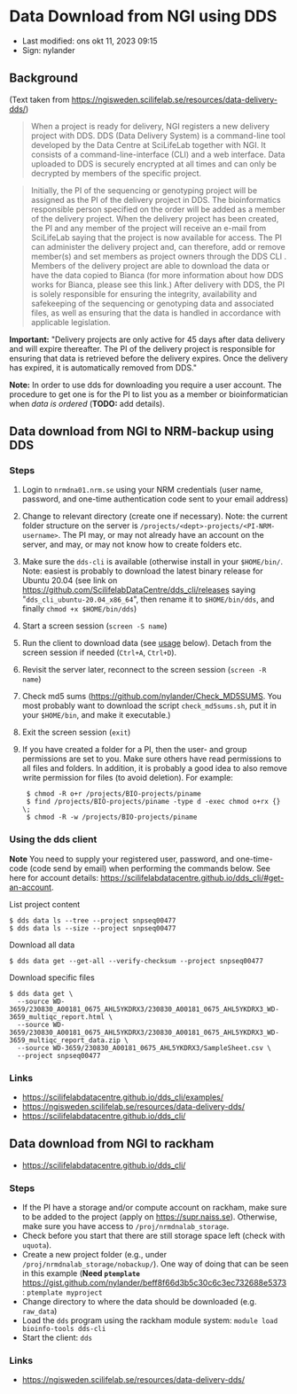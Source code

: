 # Data Download from NGI using DDS

- Last modified: ons okt 11, 2023  09:15
- Sign: nylander


## Background

(Text taken from <https://ngisweden.scilifelab.se/resources/data-delivery-dds/>)

> When a project is ready for delivery, NGI registers a new delivery project with
> DDS.  DDS (Data Delivery System) is a command-line tool developed by the Data
> Centre at SciLifeLab together with NGI. It consists of a command-line-interface
> (CLI) and a web interface. Data uploaded to DDS is securely encrypted at all
> times and can only be decrypted by members of the specific project.

> Initially, the PI of the sequencing or genotyping project will be assigned as
> the PI of the delivery project in DDS. The bioinformatics responsible person
> specified on the order will be added as a member of the delivery project. When
> the delivery project has been created, the PI and any member of the project
> will receive an e-mail from SciLifeLab saying that the project is now available
> for access.  The PI can administer the delivery project and, can therefore, add
> or remove member(s) and set members as project owners through the DDS CLI .
> Members of the delivery project are able to download the data or have the data
> copied to Bianca (for more information about how DDS works for Bianca, please
> see this link.) After delivery with DDS, the PI is solely responsible for
> ensuring the integrity, availability and safekeeping of the sequencing or
> genotyping data and associated files, as well as ensuring that the data is
> handled in accordance with applicable legislation.

**Important:** "Delivery projects are only active for 45 days after data
delivery and will expire thereafter. The PI of the delivery project is
responsible for ensuring that data is retrieved before the delivery expires.
Once the delivery has expired, it is automatically removed from DDS."

**Note:** In order to use dds for downloading you require a user account.  The
procedure to get one is for the PI to list you as a member or bioinformatician
when *data is ordered* (**TODO:** add details).


## Data download from NGI to NRM-backup using DDS

### Steps

1. Login to `nrmdna01.nrm.se` using your NRM credentials (user name, password,
  and one-time authentication code sent to your email address)
2. Change to relevant directory (create one if necessary). Note: the current
  folder structure on the server is
  `/projects/<dept>-projects/<PI-NRM-username>`. The PI may, or may not already
  have an account on the server, and may, or may not know how to create folders
  etc.
3. Make sure the `dds-cli` is available (otherwise install in your `$HOME/bin/`.
  Note: easiest is probably to download the latest binary release for Ubuntu
  20.04 (see link on <https://github.com/ScilifelabDataCentre/dds_cli/releases>
  saying "`dds_cli_ubuntu-20.04_x86_64`", then rename it to `$HOME/bin/dds`,
  and finally `chmod +x $HOME/bin/dds`)
4. Start a screen session (`screen -S name`)
5. Run the client to download data (see [usage](#using-the-dds-client) below).
  Detach from the screen session if needed (`Ctrl+A`, `Ctrl+D`).
6. Revisit the server later, reconnect to the screen session (`screen -R name`)
7. Check md5 sums (<https://github.com/nylander/Check_MD5SUMS>. You most
  probably want to download the script `check_md5sums.sh`, put it in your
  `$HOME/bin`, and make it executable.)
8. Exit the screen session  (`exit`)
9. If you have created a folder for a PI, then the user- and group permissions
  are set to you.  Make sure others have read permissions to all files and
  folders. In addition, it is probably a good idea to also remove write
  permission for files (to avoid deletion). For example:

        $ chmod -R o+r /projects/BIO-projects/piname
        $ find /projects/BIO-projects/piname -type d -exec chmod o+rx {} \;
        $ chmod -R -w /projects/BIO-projects/piname

### Using the dds client

**Note** You need to supply your registered user, password, and one-time-code
(code send by email) when performing the commands below.  See here for account
details: <https://scilifelabdatacentre.github.io/dds_cli/#get-an-account>.

List project content

    $ dds data ls --tree --project snpseq00477
    $ dds data ls --size --project snpseq00477

Download all data

    $ dds data get --get-all --verify-checksum --project snpseq00477

Download specific files

    $ dds data get \
      --source WD-3659/230830_A00181_0675_AHL5YKDRX3/230830_A00181_0675_AHL5YKDRX3_WD-3659_multiqc_report.html \
      --source WD-3659/230830_A00181_0675_AHL5YKDRX3/230830_A00181_0675_AHL5YKDRX3_WD-3659_multiqc_report_data.zip \
      --source WD-3659/230830_A00181_0675_AHL5YKDRX3/SampleSheet.csv \
      --project snpseq00477

### Links

- <https://scilifelabdatacentre.github.io/dds_cli/examples/>
- <https://ngisweden.scilifelab.se/resources/data-delivery-dds/>
- <https://scilifelabdatacentre.github.io/dds_cli/>

## Data download from NGI to rackham

- <https://scilifelabdatacentre.github.io/dds_cli/>

### Steps

- If the PI have a storage and/or compute account on rackham, make sure to be
  added to the project (apply on <https://supr.naiss.se>). Otherwise, make sure
  you have access to `/proj/nrmdnalab_storage`.
- Check before you start that there are still storage space left (check with
  `uquota`).
- Create a new project folder (e.g., under
  `/proj/nrmdnalab_storage/nobackup/`). One way of doing that can be seen in
  this example (**Need `ptemplate`**
  <https://gist.github.com/nylander/beff8f66d3b5c30c6c3ec732688e5373>:
  `ptemplate myproject`
- Change directory to where the data should be downloaded (e.g. `raw_data`)
- Load the `dds` program using the rackham module system: `module load
  bioinfo-tools dds-cli`
- Start the client: `dds`

### Links

- <https://ngisweden.scilifelab.se/resources/data-delivery-dds/>

